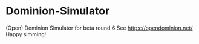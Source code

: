 # Dominion-Simulator
(Open) Dominion Simulator for beta round 6
See https://opendominion.net/
Happy simming!
